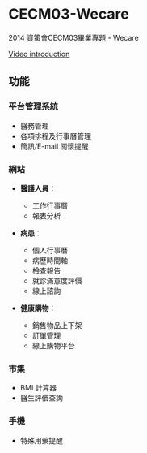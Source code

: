 # CECM03-Wecare

2014 資策會CECM03畢業專題 - Wecare

[Video introduction](https://www.youtube.com/watch?v=Orp-bMqC-FQ&list=PL_9-NlCIQkasCw_dKM3uKV-M04BZ6Pt7m&index=5&t=470s)

## 功能

### 平台管理系統

- 醫務管理
- 各項排程及行事曆管理
- 簡訊/E-mail 關懷提醒

### 網站

- **醫護人員**：
  - 工作行事曆
  - 報表分析

- **病患**：
  - 個人行事曆
  - 病歷時間軸
  - 檢查報告
  - 就診滿意度評價
  - 線上諮詢

- **健康購物**：
  - 銷售物品上下架
  - 訂單管理
  - 線上購物平台

### 市集

- BMI 計算器
- 醫生評價查詢

### 手機

- 特殊用藥提醒
